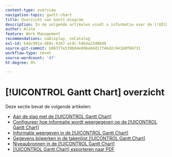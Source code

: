 ```yaml
---
content-type: overview
navigation-topic: gantt-chart
title: Overzicht van Gantt-diagram
description: In de volgende artikelen vindt u informatie over de [!UICONTROL Gantt] -grafiek.
author: Alina
feature: Work Management
recommendations: noDisplay, noCatalog
exl-id: b4dc991e-d89c-4167-ac9c-54bda23d08d8
source-git-commit: b08377e539b04e896e84d17f46d2c941b0f66731
workflow-type: tm+mt
source-wordcount: '47'
ht-degree: 0%

---
```


# [!UICONTROL Gantt Chart] overzicht

Deze sectie bevat de volgende artikelen:

* [Aan de slag met de [!UICONTROL Gantt Chart]](../../../manage-work/gantt-chart/use-the-gantt-chart/get-started-with-gantt.md)
* [Configureer hoe informatie wordt weergegeven op de [!UICONTROL Gantt Chart]](../../../manage-work/gantt-chart/use-the-gantt-chart/configure-info-on-gantt-chart.md)
* [Informatie weergeven in de [!UICONTROL Gantt Chart]](../../../manage-work/gantt-chart/use-the-gantt-chart/view-info-in-gantt.md)
* [Gegevens bijwerken in de takenlijst [!UICONTROL Gantt Chart]](../../../manage-work/gantt-chart/use-the-gantt-chart/update-info-task-list-gantt.md)
* [Niveaubronnen in de [!UICONTROL Gantt Chart]](../../../manage-work/gantt-chart/use-the-gantt-chart/level-resources-in-gantt.md)
* [[!UICONTROL Gantt Chart] exporteren naar PDF](../../../manage-work/gantt-chart/use-the-gantt-chart/export-gantt-chart-to-pdf.md)
